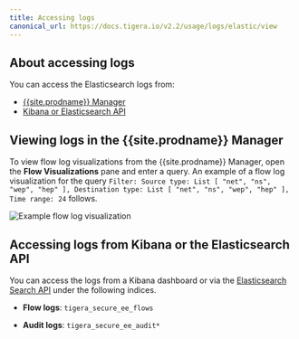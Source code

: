 ```yaml
---
title: Accessing logs
canonical_url: https://docs.tigera.io/v2.2/usage/logs/elastic/view
---
```


## About accessing logs

You can access the Elasticsearch logs from:
- [{{site.prodname}} Manager](#view-in-mgr)
- [Kibana or Elasticsearch API](#accessing-logs-from-kibana-or-the-elasticsearch-api)

## <a name="view-in-mgr"></a>Viewing logs in the {{site.prodname}} Manager

To view flow log visualizations from the {{site.prodname}} Manager, open the **Flow Visualizations** pane
and enter a query. An example of a flow log visualization for the query
`Filter: Source type: List [ "net", "ns", "wep", "hep" ], Destination type: List [ "net", "ns", "wep", "hep" ], Time range: 24` follows.

![Example flow log visualization]({{site.baseurl}}/images/flow-log-visualization.png)

## Accessing logs from Kibana or the Elasticsearch API

You can access the logs from a Kibana dashboard or via the
[Elasticsearch Search API](https://www.elastic.co/guide/en/elasticsearch/reference/current/search.html)
under the following indices.

- **Flow logs**: `tigera_secure_ee_flows`

- **Audit logs**: `tigera_secure_ee_audit*`
